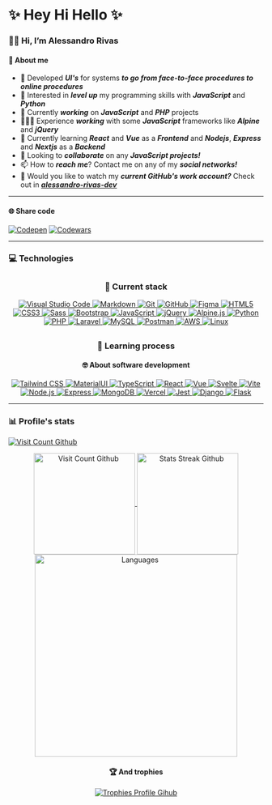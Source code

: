 # ✨ Hey Hi Hello ✨
### 👋🏻 Hi, I’m Alessandro Rivas
#### 💫 About me
- 💯 Developed ***UI's*** for systems ***to go from face-to-face procedures to online procedures***
- 👀 Interested in ***level up*** my programming skills with ***JavaScript*** and ***Python***
- 🔭 Currently ***working*** on ***JavaScript*** and ***PHP*** projects
- 👨🏻‍💻 Experience ***working*** with some ***JavaScript*** frameworks like ***Alpine*** and ***jQuery***
- 🌱 Currently learning ***React*** and ***Vue*** as a ***Frontend*** and ***Nodejs***, ***Express*** and ***Nextjs*** as a ***Backend***
- 💞️ Looking to ***collaborate*** on any ***JavaScript projects!***
- 📫 How to ***reach me***? Contact me on any of my ***social networks!***
- 🍷 Would you like to watch my ***current GitHub's work account?*** Check out in ***<a href="https://github.com/alessandro-rivas-dev" target="_blank">alessandro-rivas-dev</a>***
---
#### 🌐 Share code
[![Codepen](https://img.shields.io/static/v1?style=for-the-badge&message=CodePen&color=000000&logo=CodePen&logoColor=FFFFFF&label=)](https://codepen.io/alessandrror)
[![Codewars](https://img.shields.io/static/v1?style=for-the-badge&message=Codewars&color=B1361E&logo=Codewars&logoColor=FFFFFF&label=)](https://www.codewars.com/users/Alessandrror)
<!-- [![Gmail](https://img.shields.io/static/v1?style=for-the-badge&message=Gmail&color=EA4335&logo=Gmail&logoColor=FFFFFF&label=)](mailto:ssandrorivas@gmail.com)
[![LinkedIn](https://img.shields.io/static/v1?style=for-the-badge&message=LinkedIn&color=0A66C2&logo=LinkedIn&logoColor=FFFFFF&label=)](https://linkedin.com/in/alessandrror)
[![Instagram](https://img.shields.io/static/v1?style=for-the-badge&message=Instagram&color=E4405F&logo=Instagram&logoColor=FFFFFF&label=)](https://instagram.com/alessandrro.r)
[![Spotify](https://img.shields.io/static/v1?style=for-the-badge&message=Spotify&color=1DB954&logo=Spotify&logoColor=FFFFFF&label=)](https://open.spotify.com/user/uninsolent?si=c9edc4229fb24fa4)
[![Discord](https://img.shields.io/static/v1?style=for-the-badge&message=Discord&color=5865F2&logo=Discord&logoColor=FFFFFF&label=)](https://discord.com/users/409197150963236884) -->

---
### 💻 Technologies
##

<h3 align="center">🎒 Current stack</h3>
<p align="center">
    <a href="https://code.visualstudio.com/">
        <img src="https://skillicons.dev/icons?i=vscode" alt="Visual Studio Code">
    </a>
    <a href="https://www.markdownguide.org/">
        <img src="https://skillicons.dev/icons?i=markdown" alt="Markdown">
    </a>
    <a href="https://git-scm.com/">
        <img src="https://skillicons.dev/icons?i=git" alt="Git">
    </a>
    <a href="https://github.com/">
        <img src="https://skillicons.dev/icons?i=github" alt="GitHub">
    </a>
    <a href="https://www.figma.com/">
        <img src="https://skillicons.dev/icons?i=figma" alt="Figma">
    </a>
    <a href="https://developer.mozilla.org/en-US/docs/Web/HTML">
        <img src="https://skillicons.dev/icons?i=html" alt="HTML5">
    </a>
    <a href="https://developer.mozilla.org/en-US/docs/Web/CSS">
        <img src="https://skillicons.dev/icons?i=css" alt="CSS3">
    </a>
    <a href="https://sass-lang.com/">
        <img src="https://skillicons.dev/icons?i=sass" alt="Sass">
    </a>
    <a href="https://getbootstrap.com/">
        <img src="https://skillicons.dev/icons?i=bootstrap" alt="Bootstrap">
    </a>
    <a href="https://developer.mozilla.org/en-US/docs/Web/JavaScript">
        <img src="https://skillicons.dev/icons?i=js" alt="JavaScript">
    </a>
    <a href="https://jquery.com/">
        <img src="https://skillicons.dev/icons?i=jquery" alt="jQuery">
    </a>
    <a href="https://alpinejs.dev/">
        <img src="https://skillicons.dev/icons?i=alpinejs" alt="Alpine.js">
    </a>
    <a href="https://www.python.org/">
        <img src="https://skillicons.dev/icons?i=py" alt="Python">
    </a>
    <a href="https://php.net/">
        <img src="https://skillicons.dev/icons?i=php" alt="PHP">
    </a>
    <a href="https://laravel.com/">
        <img src="https://skillicons.dev/icons?i=laravel" alt="Laravel">
    </a>
    <a href="https://www.mysql.com/">
        <img src="https://skillicons.dev/icons?i=mysql" alt="MySQL">
    </a>
    <a href="https://www.postman.com/">
        <img src="https://skillicons.dev/icons?i=postman" alt="Postman">
    </a>
    <a href="https://aws.amazon.com/">
        <img src="https://skillicons.dev/icons?i=aws" alt="AWS">
    </a>
    <a href="https://linuxmint.com/">
        <img src="https://skillicons.dev/icons?i=linux" alt="Linux">
    </a>
</p>

##
<h3 align="center">📖 Learning process</h3>
<h4 align="center">🤓 About software development</h4>
<p align="center">
    <a href="https://tailwindcss.com/">
        <img src="https://skillicons.dev/icons?i=tailwindcss" alt="Tailwind CSS">
    </a>
    <a href="https://mui.com/">
        <img src="https://skillicons.dev/icons?i=materialui" alt="MaterialUI">
    </a>
    <a href="https://www.typescriptlang.org/">
        <img src="https://skillicons.dev/icons?i=ts" alt="TypeScript">
    </a>
    <a href="https://react.dev/">
        <img src="https://skillicons.dev/icons?i=react" alt="React">
    </a>
    <a href="https://vuejs.org/">
        <img src="https://skillicons.dev/icons?i=vue" alt="Vue">
    </a>
    <a href="https://svelte.dev/">
        <img src="https://skillicons.dev/icons?i=svelte" alt="Svelte">
    </a>
    <a href="https://vitejs.dev/">
        <img src="https://skillicons.dev/icons?i=vite" alt="Vite">
    </a>
    <a href="https://nodejs.org/en">
        <img src="https://skillicons.dev/icons?i=nodejs" alt="Node.js">
    </a>
    <a href="https://expressjs.com/">
        <img src="https://skillicons.dev/icons?i=express" alt="Express">
    </a>
    <a href="https://www.mongodb.com/">
        <img src="https://skillicons.dev/icons?i=mongodb" alt="MongoDB">
    </a>
    <a href="https://vercel.com/">
        <img src="https://skillicons.dev/icons?i=vercel" alt="Vercel">
    </a>
    <a href="https://jestjs.io/">
        <img src="https://skillicons.dev/icons?i=jest" alt="Jest">
    </a>
    <a href="https://www.djangoproject.com/">
        <img src="https://skillicons.dev/icons?i=django" alt="Django">
    </a>
    <a href="https://flask.palletsprojects.com/en/2.3.x/">
        <img src="https://skillicons.dev/icons?i=flask" alt="Flask">
    </a>
</p>
<!-- <h4 align="center">🕹️ About systems</h4>
<p align="center" width="200">
    <a href="https://www.gnu.org/">
        <img src="https://skillicons.dev/icons?i=bash" alt="bash">
    </a>
    <a href="https://www.vim.org/">
        <img src="https://skillicons.dev/icons?i=vim" alt="vim">
    </a>
</p>
<h4 align="center">☁ About DevOps</h4>
<p align="center" width="200">
    <a href="https://cloud.google.com/">
        <img src="https://skillicons.dev/icons?i=gcp" alt="Google Cloud">
    </a>
    <a href="https://firebase.google.com/">
        <img src="https://skillicons.dev/icons?i=firebase" alt="Firebase">
    </a>
</p>
<h4 align="center">🤖 About machine learning</h4>
<p align="center" width="200">
    <a href="https://pytorch.org/">
        <img src="https://skillicons.dev/icons?i=pytorch" alt="pytorch">
    </a>
    <a href="https://www.tensorflow.org/">
        <img src="https://skillicons.dev/icons?i=tensorflow" alt="TensorFlow">
    </a>
</p>
<h4 align="center">🏀 About IOT as a hobby</h4>
<p align="center" width="200">
    <a href="https://www.arduino.cc/">
        <img src="https://skillicons.dev/icons?i=arduino" alt="Arduino">
    </a>
    <a href="https://www.raspberrypi.org/">
        <img src="https://skillicons.dev/icons?i=raspberrypi" alt="Raspberry">
    </a>
</p> -->
<!-- Lock for later -->
<!-- <a href="">
        <img src="https://skillicons.dev/icons?i=astro" alt="Astro">
    </a> 
    <a href="https://deno.com/">
        <img src="https://skillicons.dev/icons?i=deno" alt="Deno">
    </a>
    <a href="https://about.gitlab.com/">
        <img src="https://skillicons.dev/icons?i=gitlab" alt="Gitlab">
    </a>
    <a href="https://www.docker.com/">
        <img src="https://skillicons.dev/icons?i=docker" alt="Docker">
    </a>
    <a href="https://kubernetes.io/">
        <img src="https://skillicons.dev/icons?i=kubernetes" alt="Kubernetes">
    </a>
    <a href="https://www.electronjs.org/">
        <img src="https://skillicons.dev/icons?i=electron" alt="Electron">
    </a>
    <a href="https://fastapi.tiangolo.com/">
        <img src="https://skillicons.dev/icons?i=fastapi" alt="Fastapi">
    </a>
    <a href="https://graphql.org/">
        <img src="https://skillicons.dev/icons?i=graphql" alt="Graphql">
    </a>
    <a href="https://nestjs.com/">
        <img src="https://skillicons.dev/icons?i=nestjs" alt="Nestjs">
    </a>
    <a href="https://threejs.org/">
        <img src="https://skillicons.dev/icons?i=threejs" alt="Threejs">
    </a> 
    <a href="">
        <img src="https://skillicons.dev/icons?i=cs" alt="C sharp">
    </a> 
    <a href="">
        <img src="https://skillicons.dev/icons?i=cpp" alt="C plus plus">
    </a> 
    <a href="">
        <img src="https://skillicons.dev/icons?i=dotnet" alt="Dotnet">
    </a> 
    <a href="">
        <img src="https://skillicons.dev/icons?i=dotnet" alt="Dotnet">
    </a> 
    <a href="https://bun.sh/">
        <img height="50" src="https://github.com/marwin1991/profile-technology-icons/assets/136815194/7e9599e9-0570-4bb6-b17f-676ed589912f" alt="Bun">
    </a> -->
    
---
<h3>📊 Profile's stats</h3>
<a href="https://visitcount.itsvg.in">
  <img src="https://visitcount.itsvg.in/api?id=Alessandrror&label=Profile%20Views&color=12&icon=4&pretty=true" alt="Visit Count Github"/>
</a>
<p align="center">
</p>
<!-- To add more stats use: &show=reviews,discussions_started,discussions_answered,prs_merged,prs_merged_percentage in the query params -->
<p align="center">
    <a href="https://github-readme-stats.vercel.app/">
        <img height="200" align="center" src="https://github-readme-stats.vercel.app/api?username=Alessandrror&theme=dark&hide_border=true&show_icons=true&bg_color=00000000&" alt="Visit Count Github">
    </a>
    <a href="https://github-readme-streak-stats.herokuapp.com/">
        <img height="200" align="center" src="https://github-readme-streak-stats.herokuapp.com/?user=Alessandrror&theme=transparent&hide_border=true" alt="Stats Streak Github">
    </a>
    <a href="https://github-readme-stats.vercel.app/">
        <img height="400" align="center" src="https://github-readme-stats.vercel.app/api/top-langs/?username=Alessandrror&theme=dark&bg_color=00000000&hide_border=true&layout=compact&langs_count=16" alt="Languages">
    </a>
</p>
<h4 align="center">🏆 And trophies</h4>
<p align="center">
    <a href="https://github-profile-trophy.vercel.app/">
        <img src="https://github-profile-trophy.vercel.app/?username=alessandrror&theme=darkhub&no-frame=true&margin-w=15&margin-h=15&bg=true&column=7" alt="Trophies Profile Gihub">
    </a>
</p>
<!-- #### 🐦 Latest Tweet
[![](https://gtce.itsvg.in/api?username=Alessandrror)](https://github.com/VishwaGauravIn/github-twitter-card-embed) -->
<!-- ### ✍️ Random Dev Quote
![](https://quotes-github-readme.vercel.app/api?type=horizontal&theme=radical) -->

<!-- <p>
  <img src="https://spotify-github-profile.vercel.app/api/view?uid=11147618695&cover_image=true&theme=novatorem&show_offline=true&background_color=121212&interchange=false&bar_color=53b14f&bar_color_cover=false">
  <img src="https://spotify-recently-played-readme.vercel.app/api?user=uninsolent&count=10">
</p> -->
